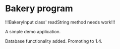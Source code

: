 # Bakery program

!!!BakeryInput class' readString method needs work!!!

A simple demo application.

Database functionality added. Promoting to 1.4.